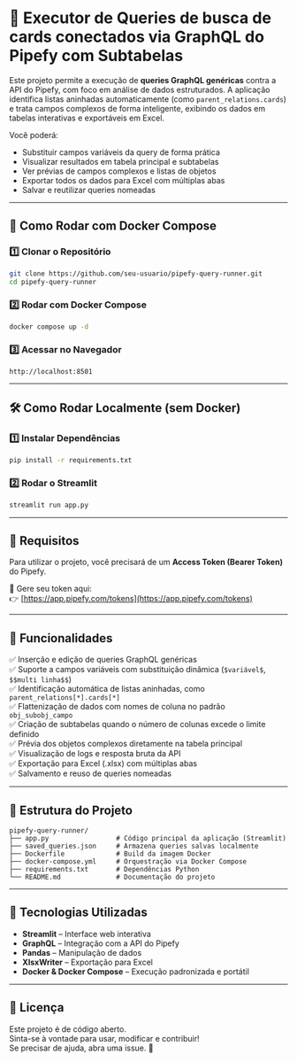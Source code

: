 # 🔗 Executor de Queries de busca de cards conectados via GraphQL do Pipefy com Subtabelas

Este projeto permite a execução de **queries GraphQL genéricas** contra a API do Pipefy, com foco em análise de dados estruturados. A aplicação identifica listas aninhadas automaticamente (como `parent_relations.cards`) e trata campos complexos de forma inteligente, exibindo os dados em tabelas interativas e exportáveis em Excel.

Você poderá:

- Substituir campos variáveis da query de forma prática
- Visualizar resultados em tabela principal e subtabelas
- Ver prévias de campos complexos e listas de objetos
- Exportar todos os dados para Excel com múltiplas abas
- Salvar e reutilizar queries nomeadas

---

## 🚀 Como Rodar com Docker Compose

### 1️⃣ Clonar o Repositório
```bash
git clone https://github.com/seu-usuario/pipefy-query-runner.git
cd pipefy-query-runner
```

### 2️⃣ Rodar com Docker Compose
```bash
docker compose up -d
```

### 3️⃣ Acessar no Navegador
```
http://localhost:8501
```

---

## 🛠 Como Rodar Localmente (sem Docker)

### 1️⃣ Instalar Dependências
```bash
pip install -r requirements.txt
```

### 2️⃣ Rodar o Streamlit
```bash
streamlit run app.py
```

---

## 🧾 Requisitos

Para utilizar o projeto, você precisará de um **Access Token (Bearer Token)** do Pipefy.

📌 Gere seu token aqui:  
👉 [https://app.pipefy.com/tokens](https://app.pipefy.com/tokens)

---

## 🧠 Funcionalidades

✅ Inserção e edição de queries GraphQL genéricas  
✅ Suporte a campos variáveis com substituição dinâmica (`$variável$`, `$$multi linha$$`)  
✅ Identificação automática de listas aninhadas, como `parent_relations[*].cards[*]`  
✅ Flattenização de dados com nomes de coluna no padrão `obj_subobj_campo`  
✅ Criação de subtabelas quando o número de colunas excede o limite definido  
✅ Prévia dos objetos complexos diretamente na tabela principal  
✅ Visualização de logs e resposta bruta da API  
✅ Exportação para Excel (.xlsx) com múltiplas abas  
✅ Salvamento e reuso de queries nomeadas

---

## 📂 Estrutura do Projeto

```
pipefy-query-runner/
├── app.py                 # Código principal da aplicação (Streamlit)
├── saved_queries.json     # Armazena queries salvas localmente
├── Dockerfile             # Build da imagem Docker
├── docker-compose.yml     # Orquestração via Docker Compose
├── requirements.txt       # Dependências Python
└── README.md              # Documentação do projeto
```

---

## 📆 Tecnologias Utilizadas

- **Streamlit** – Interface web interativa  
- **GraphQL** – Integração com a API do Pipefy  
- **Pandas** – Manipulação de dados  
- **XlsxWriter** – Exportação para Excel  
- **Docker & Docker Compose** – Execução padronizada e portátil

---

## 📖 Licença

Este projeto é de código aberto.  
Sinta-se à vontade para usar, modificar e contribuir!  
Se precisar de ajuda, abra uma issue. 🚀
